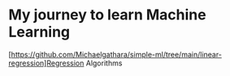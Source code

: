 # My journey to learn Machine Learning
[https://github.com/Michaelgathara/simple-ml/tree/main/linear-regression]Regression Algorithms
